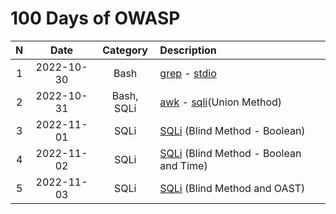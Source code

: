 # 100 Days of OWASP
|  N  | Date 		 |Category| Description|
|:---:| :---:		 | :---:  | :---    |
|1		|2022-10-30| Bash   | [grep](./grep.md) - [stdio](./stdio.md) |
|2		|2022-10-31| Bash, SQLi   | [awk](./awk.md) - [sqli](./sql-injection.md)(Union Method) |
|3		|2022-11-01| SQLi		| [SQLi](./sql-injection.md) (Blind Method - Boolean)|
|4		|2022-11-02| SQLi		| [SQLi](./sql-injection.md) (Blind Method - Boolean and Time)|
|5		|2022-11-03| SQLi		| [SQLi](./sql-injection.md) (Blind Method and OAST)|


